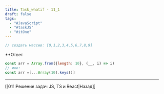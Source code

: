 ```yaml
---
title: Task_whatif - 11_1
draft: false
tags:
  - "#JavaScript"
  - "#taskJS"
  - "#itOne"
---
```

```js
// создать массив: [0,1,2,3,4,5,6,7,8,9]
```

**Ответ

```js
const arr = Array.from({length: 10}, (__, i) => i)
// или:
const arr =[...Array(10).keys()]
```

___

[[011 Решение задач JS, TS и React|Назад]]